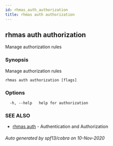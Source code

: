 ```yaml
---
id: rhmas_auth_authorization
title: rhmas auth authorization
---
```

## rhmas auth authorization

Manage authorization rules

### Synopsis

Manage authorization rules

```
rhmas auth authorization [flags]
```

### Options

```
  -h, --help   help for authorization
```

### SEE ALSO

* [rhmas auth](rhmas_auth.md)	 - Authentication and Authorization

###### Auto generated by spf13/cobra on 10-Nov-2020
